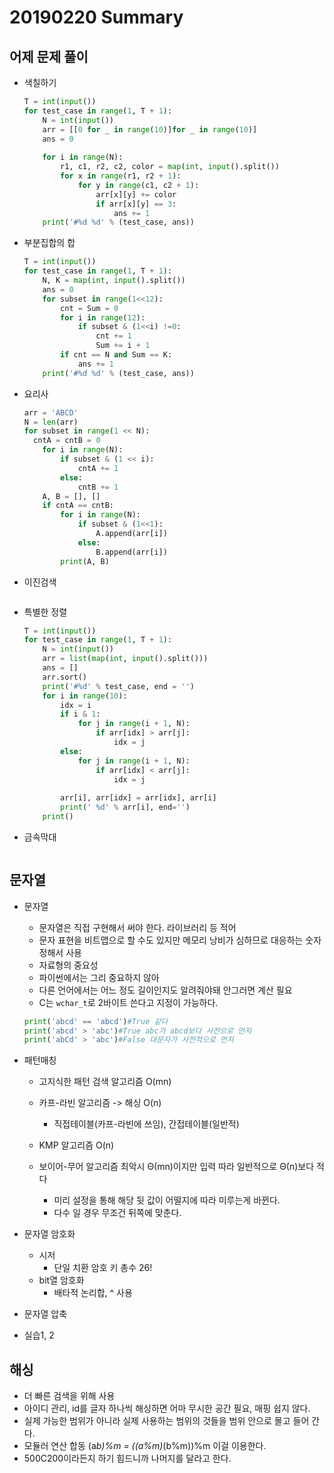 # 20190220 Summary

## 어제 문제 풀이

* 색칠하기

  ```python
  T = int(input())
  for test_case in range(1, T + 1):
      N = int(input())
      arr = [[0 for _ in range(10)]for _ in range(10)]
      ans = 0
      
      for i in range(N):
          r1, c1, r2, c2, color = map(int, input().split())
          for x in range(r1, r2 + 1):
              for y in range(c1, c2 + 1):
                  arr[x][y] += color
                  if arr[x][y] == 3:
                      ans += 1
      print('#%d %d' % (test_case, ans))
  ```

* 부분집합의 합

  ```python
  T = int(input())
  for test_case in range(1, T + 1):
      N, K = map(int, input().split())
      ans = 0
      for subset in range(1<<12):
          cnt = Sum = 0
          for i in range(12):
              if subset & (1<<i) !=0:
                  cnt += 1
                  Sum += i + 1
          if cnt == N and Sum == K:
              ans += 1
      print('#%d %d' % (test_case, ans))
  ```

* 요리사

  ```python
  arr = 'ABCD'
  N = len(arr)
  for subset in range(1 << N):
  	cntA = cntB = 0
      for i in range(N):
          if subset & (1 << i):
              cntA += 1
          else:
              cntB += 1
      A, B = [], []
      if cntA == cntB:
          for i in range(N):
              if subset & (1<<1):
                  A.append(arr[i])
              else:
                  B.append(arr[i])
          print(A, B)
  ```

* 이진검색

  ```python
  
  ```

* 특별한 정렬

  ```python
  T = int(input())
  for test_case in range(1, T + 1):
      N = int(input())
      arr = list(map(int, input().split()))
      ans = []
      arr.sort()
      print('#%d' % test_case, end = '')
      for i in range(10):
          idx = i
          if i & 1:
              for j in range(i + 1, N):
                  if arr[idx] > arr[j]:
                      idx = j
          else:
              for j in range(i + 1, N):
                  if arr[idx] < arr[j]:
                      idx = j
                      
          arr[i], arr[idx] = arr[idx], arr[i]
          print(' %d' % arr[i], end='')
      print()
  ```

* 금속막대

  ```python
  
  ```

## 문자열

* 문자열

  * 문자열은 직접 구현해서 써야 한다. 라이브러리 등 적어
  * 문자 표현을 비트맵으로 할 수도 있지만 메모리 낭비가 심하므로 대응하는 숫자 정해서 사용
  * 자료형의 중요성
  * 파이썬에서는 그리 중요하지 않아
  * 다른 언어에서는 어느 정도 길이인지도 알려줘야돼 안그러면 계산 필요
  * C는 `wchar_t`로 2바이트 쓴다고 지정이 가능하다.

  ```python
  print('abcd' == 'abcd')#True 같다
  print('abcd' > 'abc')#True abc가 abcd보다 사전으로 먼저
  print('abCd' > 'abc')#False 대문자가 사전적으로 먼저
  ```

* 패턴매칭

  * 고지식한 패턴 검색 알고리즘 O(mn)
  * 카프-라빈 알고리즘 -> 해싱 O(n)
    * 직접테이블(카프-라빈에 쓰임), 간접테이블(일반적)

  * KMP 알고리즘 O(n)
  * 보이어-무어 알고리즘 최악시 Θ(mn)이지만 입력 따라 일반적으로 Θ(n)보다 적다
    * 미리 설정을 통해 해당 뒷 값이 어떨지에 따라 미루는게 바뀐다.
    * 다수 일 경우 무조건 뒤쪽에 맞춘다.

* 문자열 암호화

  * 시저
    * 단일 치환 암호 키 총수 26!
  * bit열 암호화
    * 배타적 논리합, ^ 사용

* 문자열 압축

* 실습1, 2

## 해싱

* 더 빠른 검색을 위해 사용
* 아이디 관리, id를 글자 하나씩 해싱하면 어마 무시한 공간 필요, 매핑 쉽지 않다.
* 실제 가능한 범위가 아니라 실제 사용하는 범위의 것들을 범위 안으로 몰고 들어 간다.
* 모듈러 연산 합동 (a*b)%m = ((a%m)*(b%m))%m 이걸 이용한다.
* 500C200이라든지 하기 힘드니까 나머지를 달라고 한다.